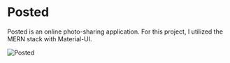 # Posted
Posted is an online photo-sharing application. For this project, I utilized the MERN stack with Material-UI. 

![Posted](demo/demo.gif)
